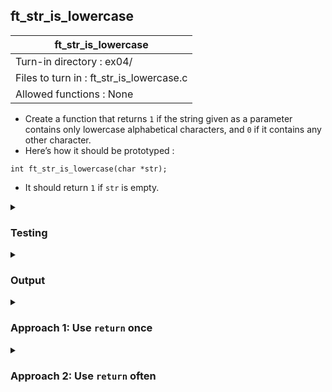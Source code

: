 ## ft_str_is_lowercase

|               ft_str_is_lowercase        |
|---------------------------------|
| Turn-in directory : ex04/       |
| Files to turn in : ft_str_is_lowercase.c |
| Allowed functions : None       |

- Create a function that returns <code>1</code> if the string given as a parameter contains only lowercase alphabetical characters, and <code>0</code> if it contains any other character.
- Here’s how it should be prototyped :
```
int ft_str_is_lowercase(char *str);
```
- It should return <code>1</code> if <code>str</code> is empty.

<details>
<summary><h3>Testing</h3></summary>

<pre><code>#include &ltstdio.h&gt
int	main(void)
{
	char	str1[4] = "abc";
	char	str2[4] = "de0";
	char	str3[4] = "ABC";
	char	str4[1] = "";
	char	str5[1];

	printf("%d\n", ft_str_is_lowercase(str1));
	printf("%d\n", ft_str_is_lowercase(str2));
	printf("%d\n", ft_str_is_lowercase(str3));
	printf("%d\n", ft_str_is_lowercase(str4));
	printf("%d\n", ft_str_is_lowercase(str5));
	return (0);
}</code></pre>

When working with strings, it's useful to also test with empty (<code>str4</code>) and null (<code>str5</code>) strings. Even though this may not be required by the task, it can be useful to understand what happens when you do apply the function you've written to an empty or null string. 

See [testing file](main.c)

</details>

<details>
<summary><h3>Output</h3></summary>

<pre><code>1
0
0
1
0</code></pre>

The output for the last test using a null string may differ since it is undefined behaviour. 

</details>

<details>
<summary><h3>Approach 1: Use <code>return</code> once</h3></summary>

This <a href=ft_str_is_lowercase_v1.c>approach</a> creates an integer variable <code>r</code> to hold the return value. This is to avoid using multiple <code>return</code> statements. 

The logic of this approach is very similar to Approach 1 for <a href=../02_ft_str_is_alpha>ft_str_is_alpha</a>. The only difference is adjusting the <code>if</code> statement to check for lowercase alphabetical instead of all alphabetical characters.

</details>

<details>
<summary><h3>Approach 2: Use <code>return</code> often</h3></summary>

This <a href=ft_str_is_lowercase_v2.c>approach</a> uses more return statements as well as a helper function. It has a very similar logic to Approach 2 for <a href=../02_ft_str_is_alpha>ft_str_is_alpha</a>. The only difference is adjusting the <code>if</code> statement to check for lowercase alphabetical instead of all alphabetical characters. This time, the helper function evaluates whether a character is alphabetical and lowercase. 

</details>
